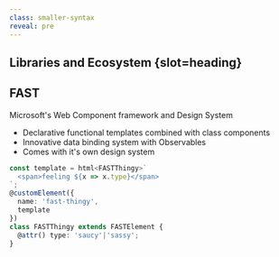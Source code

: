 ```yaml
---
class: smaller-syntax
reveal: pre
---
```

## Libraries and Ecosystem {slot=heading}

## FAST

Microsoft's Web Component framework and Design System

- Declarative functional templates combined with class components
- Innovative data binding system with Observables
- Comes with it's own design system

```ts
const template = html<FASTThingy>`
  <span>feeling ${x => x.type}</span>
`;
@customElement({
  name: 'fast-thingy',
  template
})
class FASTThingy extends FASTElement {
  @attr() type: 'saucy'|'sassy';
}
```
